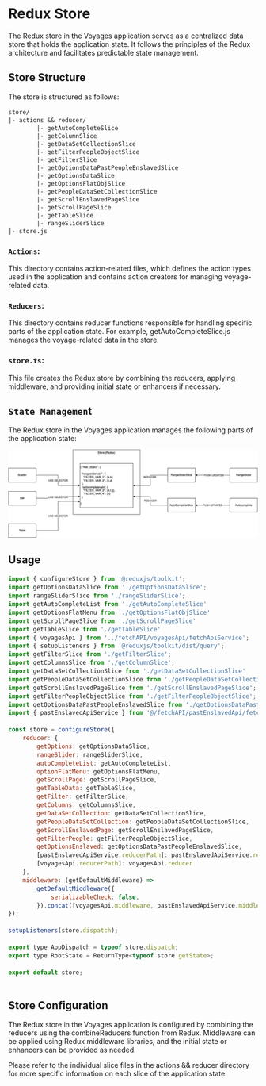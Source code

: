 # Redux Store
The Redux store in the Voyages application serves as a centralized data store that holds the application state. It follows the principles of the Redux architecture and facilitates predictable state management.


## Store Structure
The store is structured as follows:

```
store/
|- actions && reducer/
        |- getAutoCompleteSlice
        |- getColumnSlice
        |- getDataSetCollectionSlice
        |- getFilterPeopleObjectSlice
        |- getFilterSlice
        |- getOptionsDataPastPeopleEnslavedSlice
        |- getOptionsDataSlice
        |- getOptionsFlatObjSlice 
        |- getPeopleDataSetCollectionSlice
        |- getScrollEnslavedPageSlice
        |- getScrollPageSlice 
        |- getTableSlice
        |- rangeSliderSlice 
|- store.js

```

### `Actions`: 
This directory contains action-related files, which defines the action types used in the application and contains action creators for managing voyage-related data.

### `Reducers`: 
This directory contains reducer functions responsible for handling specific parts of the application state. For example, getAutoCompleteSlice.js manages the voyage-related data in the store.

### `store.ts`: 
This file creates the Redux store by combining the reducers, applying middleware, and providing initial state or enhancers if necessary.

## `State Managemen`t
The Redux store in the Voyages application manages the following parts of the application state:


![configStoreRedux](../assets/configStoreRedux.png)

## Usage

```jsx
import { configureStore } from '@reduxjs/toolkit';
import getOptionsDataSlice from './getOptionsDataSlice';
import rangeSliderSlice from './rangeSliderSlice';
import getAutoCompleteList from './getAutoCompleteSlice'
import getOptionsFlatMenu from './getOptionsFlatObjSlice'
import getScrollPageSlice from './getScrollPageSlice'
import getTableSlice from './getTableSlice'
import { voyagesApi } from '../fetchAPI/voyagesApi/fetchApiService';
import { setupListeners } from '@reduxjs/toolkit/dist/query';
import getFilterSlice from './getFilterSlice';
import getColumnsSlice from './getColumnSlice';
import getDataSetCollectionSlice from './getDataSetCollectionSlice'
import getPeopleDataSetCollectionSlice from './getPeopleDataSetCollectionSlice';
import getScrollEnslavedPageSlice from './getScrollEnslavedPageSlice';
import getFilterPeopleObjectSlice from './getFilterPeopleObjectSlice';
import getOptionsDataPastPeopleEnslavedSlice from './getOptionsDataPastPeopleEnslavedSlice';
import { pastEnslavedApiService } from '@/fetchAPI/pastEnslavedApi/fetchPastEnslavedApiService';

const store = configureStore({
    reducer: {
        getOptions: getOptionsDataSlice,
        rangeSlider: rangeSliderSlice,
        autoCompleteList: getAutoCompleteList,
        optionFlatMenu: getOptionsFlatMenu,
        getScrollPage: getScrollPageSlice,
        getTableData: getTableSlice,
        getFilter: getFilterSlice,
        getColumns: getColumnsSlice,
        getDataSetCollection: getDataSetCollectionSlice,
        getPeopleDataSetCollection: getPeopleDataSetCollectionSlice,
        getScrollEnslavedPage: getScrollEnslavedPageSlice,
        getFilterPeople: getFilterPeopleObjectSlice,
        getOptionsEnslaved: getOptionsDataPastPeopleEnslavedSlice,
        [pastEnslavedApiService.reducerPath]: pastEnslavedApiService.reducer,
        [voyagesApi.reducerPath]: voyagesApi.reducer
    },
    middleware: (getDefaultMiddleware) =>
        getDefaultMiddleware({
            serializableCheck: false,
        }).concat([voyagesApi.middleware, pastEnslavedApiService.middleware])
});

setupListeners(store.dispatch);

export type AppDispatch = typeof store.dispatch;
export type RootState = ReturnType<typeof store.getState>;

export default store;



```

## Store Configuration
The Redux store in the Voyages application is configured by combining the reducers using the combineReducers function from Redux. Middleware can be applied using Redux middleware libraries, and the initial state or enhancers can be provided as needed.

Please refer to the individual slice files in the actions && reducer directory for more specific information on each slice of the application state.